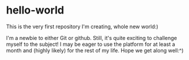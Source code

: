 # hello-world
This is the very first repository I'm creating, whole new world:)

I'm a newbie to either Git or github.
Still, it's quite exciting to challenge myself to the subject!
I may be eager to use the platform for at least a month and (highly likely) for the rest of my life.
Hope we get along well:^)
